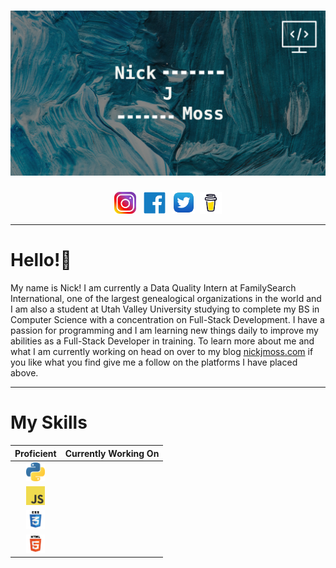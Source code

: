 # [![nick j moss header](https://raw.githubusercontent.com/nickjmoss/nickjmoss/main/My%20Post.png)](https://www.instagram.com/nick_moss12/)
<p align='center'>
  <a href='https://www.instagram.com/nick_moss12/'><img height= '35' src='icons/insta-logo.png' target='blank'></a>&nbsp;&nbsp;
  <a href='https://www.facebook.com/nick.moss.7712826'><img height= '35' src='icons/facebook-logo.png'></a>&nbsp;&nbsp;
  <a href='https://twitter.com/_nickjmoss'><img height= '36' src='icons/twitter-logo.png'></a>&nbsp;
  <a href='https://www.buymeacoffee.com/nickmoss'><img height= '35' src='icons/buymeacoffee.png'></a>
</p>

---

# Hello!👋

My name is Nick! I am currently a Data Quality Intern at FamilySearch International, one of the largest genealogical organizations in the world and I am also a student at Utah Valley University studying to complete my BS in Computer Science with a concentration on Full-Stack Development. I have a passion for programming
and I am learning new things daily to improve my abilities as a Full-Stack Developer in training. To learn more about me and what I am currently working on head
on over to my blog [nickjmoss.com](https://laughing-beaver-d69b1b.netlify.app/) if you like what you find give me a follow on the platforms I have placed above.

---

# My Skills
|Proficient|Currently Working On|
|:-:|:-:|
<img src='icons/python-logo.png' height='30'>|
|<img src='icons/js-logo.png' height = '30'>
|<img src='icons/css-logo.png' height = '30'>
|<img src='icons/html-logo.png' height = '30'>






<!--
**nickjmoss/nickjmoss** is a ✨ _special_ ✨ repository because its `README.md` (this file) appears on your GitHub profile.

Here are some ideas to get you started:

- 🔭 I’m currently working on ...
- 🌱 I’m currently learning ...
- 👯 I’m looking to collaborate on ...
- 🤔 I’m looking for help with ...
- 💬 Ask me about ...
- 📫 How to reach me: ...
- 😄 Pronouns: ...
- ⚡ Fun fact: ...
-->
